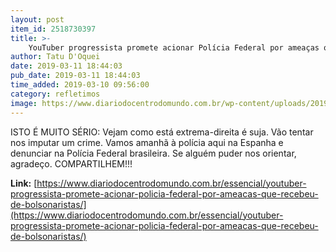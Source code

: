 ```yaml
---
layout: post
item_id: 2518730397
title: >-
    YouTuber progressista promete acionar Polícia Federal por ameaças que recebeu de bolsonaristas
author: Tatu D'Oquei
date: 2019-03-11 18:44:03
pub_date: 2019-03-11 18:44:03
time_added: 2019-03-10 09:56:00
category: refletimos
image: https://www.diariodocentrodomundo.com.br/wp-content/uploads/2019/01/henry.jpg
---
```


ISTO É MUITO SÉRIO: Vejam como está extrema-direita é suja. Vão tentar nos imputar um crime. Vamos amanhã à polícia aqui na Espanha e denunciar na Polícia Federal brasileira. Se alguém puder nos orientar, agradeço. COMPARTILHEM!!!

**Link:** [https://www.diariodocentrodomundo.com.br/essencial/youtuber-progressista-promete-acionar-policia-federal-por-ameacas-que-recebeu-de-bolsonaristas/](https://www.diariodocentrodomundo.com.br/essencial/youtuber-progressista-promete-acionar-policia-federal-por-ameacas-que-recebeu-de-bolsonaristas/)

